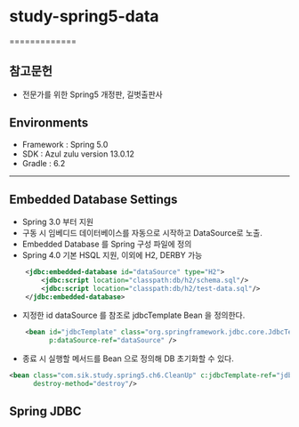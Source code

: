 # study-spring5-data

=============

## 참고문헌
* 전문가를 위한 Spring5 개정판, 길벗출판사

## Environments
* Framework : Spring 5.0
* SDK : Azul zulu version 13.0.12
* Gradle : 6.2

------------------------------------------------------------------
## Embedded Database Settings
* Spring 3.0 부터 지원 
* 구동 시 임베디드 데이터베이스를 자동으로 시작하고 DataSource로 노출.
* Embedded Database 를 Spring 구성 파일에 정의
* Spring 4.0 기본 HSQL 지원, 이외에 H2, DERBY 가능 
```xml
    <jdbc:embedded-database id="dataSource" type="H2">
        <jdbc:script location="classpath:db/h2/schema.sql"/>
        <jdbc:script location="classpath:db/h2/test-data.sql"/>
    </jdbc:embedded-database>
```
* 지정한 id dataSource 를 참조로 jdbcTemplate Bean 을 정의한다. 
```xml
    <bean id="jdbcTemplate" class="org.springframework.jdbc.core.JdbcTemplate"
          p:dataSource-ref="dataSource" />
```
* 종료 시 실행할 메서드를 Bean 으로 정의해 DB 초기화할 수 있다. 
```xml
<bean class="com.sik.study.spring5.ch6.CleanUp" c:jdbcTemplate-ref="jdbcTemplate"
      destroy-method="destroy"/>
```



## Spring JDBC